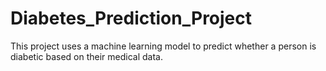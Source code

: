 # Diabetes_Prediction_Project
This project uses a machine learning model to predict whether a person is diabetic based on their medical data.
